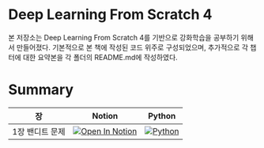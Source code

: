 # Deep Learning From Scratch 4
본 저장소는 Deep Learning From Scratch 4를 기반으로 강화학습을 공부하기 위해서 만들어졌다.
기본적으로 본 책에 작성된 코드 위주로 구성되었으며, 추가적으로 각 챕터에 대한 요약본을 각 폴더의 README.md에 작성하였다.

# Summary
| 장 | Notion | Python |
|----|--------|--------|
| 1장 밴디트 문제 | [![Open In Notion](https://img.shields.io/badge/Open%20in-Notion-black?logo=notion)](https://honorable-noodle-1d0.notion.site/Chapter-1-1ec08f682c5a80f68354fa103ea33a7c?pvs=4) | [![Python](https://img.shields.io/badge/Open%20in-Python-3776AB?&logo=python&logoColor=ffdd54)](https://honorable-noodle-1d0.notion.site/Chapter-1-1ec08f682c5a80f68354fa103ea33a7c?pvs=4)
